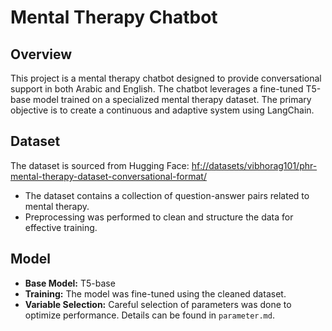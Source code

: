 # Mental Therapy Chatbot

## Overview
This project is a mental therapy chatbot designed to provide conversational support in both Arabic and English. The chatbot leverages a fine-tuned T5-base model trained on a specialized mental therapy dataset. The primary objective is to create a continuous and adaptive system using LangChain.

## Dataset
The dataset is sourced from Hugging Face:
[hf://datasets/vibhorag101/phr-mental-therapy-dataset-conversational-format/](hf://datasets/vibhorag101/phr-mental-therapy-dataset-conversational-format/)

- The dataset contains a collection of question-answer pairs related to mental therapy.
- Preprocessing was performed to clean and structure the data for effective training.

## Model
- **Base Model:** T5-base
- **Training:** The model was fine-tuned using the cleaned dataset.
- **Variable Selection:** Careful selection of parameters was done to optimize performance. Details can be found in `parameter.md`.

